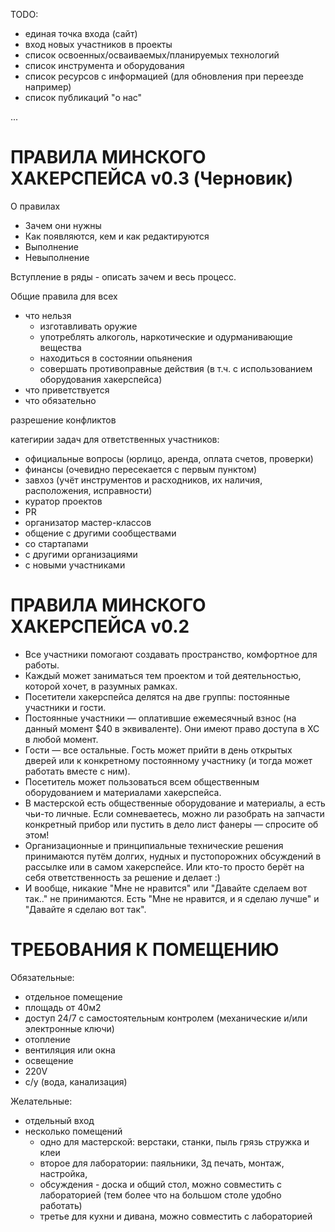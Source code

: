 

TODO:

- единая точка входа (сайт)
- вход новых участников в проекты
- список освоенных/осваиваемых/планируемых технологий
- список инструмента и оборудования
- список ресурсов с информацией (для обновления при переезде например)
- список публикаций "о нас"

...








ПРАВИЛА МИНСКОГО ХАКЕРСПЕЙСА v0.3 (Черновик)
============================================


О правилах
- Зачем они нужны
- Как появляются, кем и как редактируются
- Выполнение
- Невыполнение


Вступление в ряды - описать зачем и весь процесс.



Общие правила для всех
  - что нельзя
	- изготавливать оружие
	- употреблять алкоголь, наркотические и одурманивающие вещества
	- находиться в состоянии опьянения
	- совершать противоправные действия (в т.ч. с использованием оборудования хакерспейса)
  - что приветствуется
  - что обязательно



разрешение конфликтов



категирии задач для ответственных участников:
- официальные вопросы (юрлицо, аренда, оплата счетов, проверки)
- финансы (очевидно пересекается с первым пунктом)
- завхоз (учёт инструментов и расходников, их наличия, расположения, исправности)
- куратор проектов 
- PR
- организатор мастер-классов
- общение с другими сообществами
- со стартапами
- с другими организациями
- с новыми участниками
 
 

ПРАВИЛА МИНСКОГО ХАКЕРСПЕЙСА v0.2
=================================


- Все участники помогают создавать пространство, комфортное для работы.
- Каждый может заниматься тем проектом и той деятельностью, которой хочет, в разумных рамках.
- Посетители хакерспейса делятся на две группы: постоянные участники и гости.
- Постоянные участники — оплатившие ежемесячный взнос (на данный момент $40 в эквиваленте). Они имеют право доступа в ХС в любой момент.
- Гости — все остальные. Гость может прийти в день открытых дверей или к конкретному постоянному участнику (и тогда может работать вместе с ним).
- Посетитель может пользоваться всем общественным оборудованием и материалами хакерспейса.
- В мастерской есть общественные оборудование и материалы, а есть чьи-то личные. Если сомневаетесь, можно ли разобрать на запчасти конкретный прибор или пустить в дело лист 
фанеры — спросите об этом!
- Организационные и принципиальные технические решения принимаются путём долгих, нудных и пустопорожних обсуждений в рассылке или в самом хакерспейсе. Или кто-то просто берёт на 
себя ответственность за решение и делает :)
- И вообще, никакие "Мне не нравится" или "Давайте сделаем вот так.." не принимаются. Есть "Мне не нравится, и я сделаю лучше" и "Давайте я сделаю вот так".


ТРЕБОВАНИЯ К ПОМЕЩЕНИЮ
======================

Обязательные:
- отдельное помещение
- площадь от 40м2
- доступ 24/7 с самостоятельным контролем (механические и/или электронные ключи)
- отопление
- вентиляция или окна
- освещение
- 220V
- с/у (вода, канализация)

Желательные:
- отдельный вход
- несколько помещений
  * одно для мастерской: верстаки, станки, пыль грязь стружка и клеи
  * второе для лаборатории: паяльники, 3д печать, монтаж, настройка, 
  * обсуждения - доска и общий стол, можно совместить с лабораторией (тем более что на большом столе удобно работать)
  * третье для кухни и дивана, можно совместить с лабораторией













